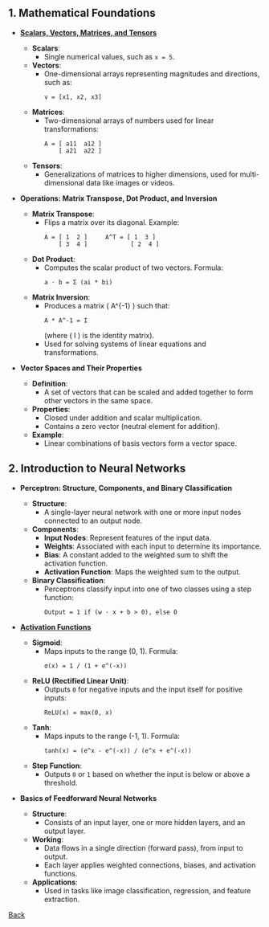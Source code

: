 
## 1. Mathematical Foundations

- **[Scalars, Vectors, Matrices, and Tensors](Scalars%20Vectors%20Matrices%20and%20Tensors)**
  - **Scalars**:
    - Single numerical values, such as `x = 5`.
  - **Vectors**:
    - One-dimensional arrays representing magnitudes and directions, such as:
      ```
      v = [x1, x2, x3]
      ```
  - **Matrices**:
    - Two-dimensional arrays of numbers used for linear transformations:
      ```
      A = [ a11  a12 ]
          [ a21  a22 ]
      ```
  - **Tensors**:
    - Generalizations of matrices to higher dimensions, used for multi-dimensional data like images or videos.

- **Operations: Matrix Transpose, Dot Product, and Inversion**
  - **Matrix Transpose**:
    - Flips a matrix over its diagonal. Example:
      ```
      A = [ 1  2 ]     A^T = [ 1  3 ]
          [ 3  4 ]            [ 2  4 ]
      ```
  - **Dot Product**:
    - Computes the scalar product of two vectors. Formula:
      ```
      a · b = Σ (ai * bi)
      ```
  - **Matrix Inversion**:
    - Produces a matrix \( A^{-1} \) such that:
      ```
      A * A^-1 = I
      ```
      (where \( I \) is the identity matrix).
    - Used for solving systems of linear equations and transformations.

- **Vector Spaces and Their Properties**
  - **Definition**:
    - A set of vectors that can be scaled and added together to form other vectors in the same space.
  - **Properties**:
    - Closed under addition and scalar multiplication.
    - Contains a zero vector (neutral element for addition).
  - **Example**:
    - Linear combinations of basis vectors form a vector space.

## 2. Introduction to Neural Networks

- **Perceptron: Structure, Components, and Binary Classification**
  - **Structure**:
    - A single-layer neural network with one or more input nodes connected to an output node.
  - **Components**:
    - **Input Nodes**: Represent features of the input data.
    - **Weights**: Associated with each input to determine its importance.
    - **Bias**: A constant added to the weighted sum to shift the activation function.
    - **Activation Function**: Maps the weighted sum to the output.
  - **Binary Classification**:
    - Perceptrons classify input into one of two classes using a step function:
      ```
      Output = 1 if (w · x + b > 0), else 0
      ```

- **[Activation Functions](Activation%20Functions)**
  - **Sigmoid**:
    - Maps inputs to the range (0, 1). Formula:
      ```
      σ(x) = 1 / (1 + e^(-x))
      ```
  - **ReLU (Rectified Linear Unit)**:
    - Outputs `0` for negative inputs and the input itself for positive inputs:
      ```
      ReLU(x) = max(0, x)
      ```
  - **Tanh**:
    - Maps inputs to the range (-1, 1). Formula:
      ```
      tanh(x) = (e^x - e^(-x)) / (e^x + e^(-x))
      ```
  - **Step Function**:
    - Outputs `0` or `1` based on whether the input is below or above a threshold.

- **Basics of Feedforward Neural Networks**
  - **Structure**:
    - Consists of an input layer, one or more hidden layers, and an output layer.
  - **Working**:
    - Data flows in a single direction (forward pass), from input to output.
    - Each layer applies weighted connections, biases, and activation functions.
  - **Applications**:
    - Used in tasks like image classification, regression, and feature extraction.

 [Back](/)